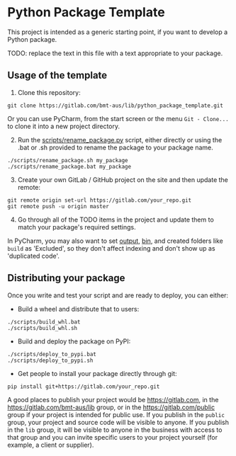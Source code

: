 # Python Package Template

This project is intended as a generic starting point, if you want to develop a Python package.

TODO: replace the text in this file with a text appropriate to your package.

## Usage of the template

1. Clone this repository:
```commandline
git clone https://gitlab.com/bmt-aus/lib/python_package_template.git
```
Or you can use PyCharm, from the start screen or the menu `Git - Clone...` to clone it into a new project directory.

2. Run the [scripts/rename_package.py](scripts/rename_package.py) script, either directly or using the .bat or .sh provided to rename the package to your package name.
```commandline
./scripts/rename_package.sh my_package
./scripts/rename_package.bat my_package
```
3. Create your own GitLab / GitHub project on the site and then update the remote:
```commandline
git remote origin set-url https://gitlab.com/your_repo.git
git remote push -u origin master
```
4. Go through all of the TODO items in the project and update them to match your package's required settings.

In PyCharm, you may also want to set [output](output), [bin](bin), and created folders like `build` as 'Excluded', so they don't affect indexing and don't show up as 'duplicated code'.

## Distributing your package

Once you write and test your script and are ready to deploy, you can either:
- Build a wheel and distribute that to users:
```commandline
./scripts/build_whl.bat
./scripts/build_whl.sh
```
- Build and deploy the package on PyPI:
```commandline
./scripts/deploy_to_pypi.bat
./scripts/deploy_to_pypi.sh
```
- Get people to install your package directly through git:
```commandline
pip install git+https://gitlab.com/your_repo.git
```

A good places to publish your project would be https://gitlab.com, in the https://gitlab.com/bmt-aus/lib group, or in the https://gitlab.com/public group if your project is intended for public use. If you publish in the `public` group, your project and source code will be visible to anyone. If you publish in the `lib` group, it will be visible to anyone in the business with access to that group and you can invite specific users to your project yourself (for example, a client or supplier).
